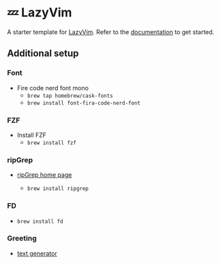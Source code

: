 # 💤 LazyVim

A starter template for [LazyVim](https://github.com/LazyVim/LazyVim).
Refer to the [documentation](https://lazyvim.github.io/installation) to get started.

## Additional setup

### Font

- Fire code nerd font mono
  - `brew tap homebrew/cask-fonts`
  - `brew install font-fira-code-nerd-font`

### FZF

- Install FZF
  - `brew install fzf`

### ripGrep

- [ripGrep home page](https://github.com/BurntSushi/ripgrep)

  - `brew install ripgrep`

### FD

- `brew install fd`

### Greeting

- [text generator](http://patorjk.com/software/taag/#p=display&f=ANSI%20Shadow&t=HAU%20HAU)
